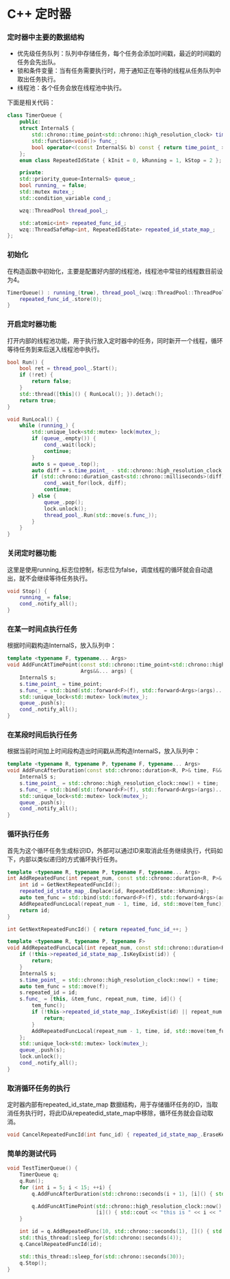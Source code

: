 # C++ 定时器

<a name="FxpXM"></a>

### 定时器中主要的数据结构

- 优先级任务队列：队列中存储任务，每个任务会添加时间戳，最近的时间戳的任务会先出队。<br />
- 锁和条件变量：当有任务需要执行时，用于通知正在等待的线程从任务队列中取出任务执行。<br />
- 线程池：各个任务会放在线程池中执行。<br />

下面是相关代码：
```cpp
class TimerQueue {
    public:
    struct InternalS {
        std::chrono::time_point<std::chrono::high_resolution_clock> time_point_;
        std::function<void()> func_;
        bool operator<(const InternalS& b) const { return time_point_ > b.time_point_; }
    };
    enum class RepeatedIdState { kInit = 0, kRunning = 1, kStop = 2 };

    private:
    std::priority_queue<InternalS> queue_;
    bool running_ = false;
    std::mutex mutex_;
    std::condition_variable cond_;

    wzq::ThreadPool thread_pool_;

    std::atomic<int> repeated_func_id_;
    wzq::ThreadSafeMap<int, RepeatedIdState> repeated_id_state_map_;
};
```
<a name="avroT"></a>
### 初始化
在构造函数中初始化，主要是配置好内部的线程池，线程池中常驻的线程数目前设为4。
```cpp
TimerQueue() : running_(true), thread_pool_(wzq::ThreadPool::ThreadPoolConfig{4, 4, 40, std::chrono::seconds(4)}) {
    repeated_func_id_.store(0);
}
```
<a name="ych7P"></a>
### 开启定时器功能
打开内部的线程池功能，用于执行放入定时器中的任务，同时新开一个线程，循环等待任务到来后送入线程池中执行。
```cpp
bool Run() {
    bool ret = thread_pool_.Start();
    if (!ret) {
        return false;
    }
    std::thread([this]() { RunLocal(); }).detach();
    return true;
}

void RunLocal() {
    while (running_) {
        std::unique_lock<std::mutex> lock(mutex_);
        if (queue_.empty()) {
            cond_.wait(lock);
            continue;
        }
        auto s = queue_.top();
        auto diff = s.time_point_ - std::chrono::high_resolution_clock::now();
        if (std::chrono::duration_cast<std::chrono::milliseconds>(diff).count() > 0) {
            cond_.wait_for(lock, diff);
            continue;
        } else {
            queue_.pop();
            lock.unlock();
            thread_pool_.Run(std::move(s.func_));
        }
    }
}
```
<a name="2COUe"></a>
### 关闭定时器功能
这里是使用running_标志位控制，标志位为false，调度线程的循环就会自动退出，就不会继续等待任务执行。
```cpp
void Stop() {
    running_ = false;
    cond_.notify_all();
}
```
<a name="sy79A"></a>
### 在某一时间点执行任务
根据时间戳构造InternalS，放入队列中：
```cpp
template <typename F, typename... Args>
void AddFuncAtTimePoint(const std::chrono::time_point<std::chrono::high_resolution_clock>& time_point, F&& f,
                        Args&&... args) {
    InternalS s;
    s.time_point_ = time_point;
    s.func_ = std::bind(std::forward<F>(f), std::forward<Args>(args)...);
    std::unique_lock<std::mutex> lock(mutex_);
    queue_.push(s);
    cond_.notify_all();
}
```
<a name="taTXp"></a>
### 在某段时间后执行任务
根据当前时间加上时间段构造出时间戳从而构造InternalS，放入队列中：
```cpp
template <typename R, typename P, typename F, typename... Args>
void AddFuncAfterDuration(const std::chrono::duration<R, P>& time, F&& f, Args&&... args) {
    InternalS s;
    s.time_point_ = std::chrono::high_resolution_clock::now() + time;
    s.func_ = std::bind(std::forward<F>(f), std::forward<Args>(args)...);
    std::unique_lock<std::mutex> lock(mutex_);
    queue_.push(s);
    cond_.notify_all();
}
```
<a name="0ukV5"></a>
### 循环执行任务
首先为这个循环任务生成标识ID，外部可以通过ID来取消此任务继续执行，代码如下，内部以类似递归的方式循环执行任务。
```cpp
template <typename R, typename P, typename F, typename... Args>
int AddRepeatedFunc(int repeat_num, const std::chrono::duration<R, P>& time, F&& f, Args&&... args) {
    int id = GetNextRepeatedFuncId();
    repeated_id_state_map_.Emplace(id, RepeatedIdState::kRunning);
    auto tem_func = std::bind(std::forward<F>(f), std::forward<Args>(args)...);
    AddRepeatedFuncLocal(repeat_num - 1, time, id, std::move(tem_func));
    return id;
}

int GetNextRepeatedFuncId() { return repeated_func_id_++; }

template <typename R, typename P, typename F>
void AddRepeatedFuncLocal(int repeat_num, const std::chrono::duration<R, P>& time, int id, F&& f) {
    if (!this->repeated_id_state_map_.IsKeyExist(id)) {
        return;
    }
    InternalS s;
    s.time_point_ = std::chrono::high_resolution_clock::now() + time;
    auto tem_func = std::move(f);
    s.repeated_id = id;
    s.func_ = [this, &tem_func, repeat_num, time, id]() {
        tem_func();
        if (!this->repeated_id_state_map_.IsKeyExist(id) || repeat_num == 0) {
            return;
        }
        AddRepeatedFuncLocal(repeat_num - 1, time, id, std::move(tem_func));
    };
    std::unique_lock<std::mutex> lock(mutex_);
    queue_.push(s);
    lock.unlock();
    cond_.notify_all();
}
```
<a name="52a50edc"></a>
### 取消循环任务的执行
定时器内部有repeated_id_state_map 数据结构，用于存储循环任务的ID，当取消任务执行时，将此ID从repeatedid_state_map中移除，循环任务就会自动取消。
```cpp
void CancelRepeatedFuncId(int func_id) { repeated_id_state_map_.EraseKey(func_id); }
```
<a name="YeqkG"></a>
### 简单的测试代码
```cpp
void TestTimerQueue() {
    TimerQueue q;
    q.Run();
    for (int i = 5; i < 15; ++i) {
        q.AddFuncAfterDuration(std::chrono::seconds(i + 1), [i]() { std::cout << "this is " << i << std::endl; });

        q.AddFuncAtTimePoint(std::chrono::high_resolution_clock::now() + std::chrono::seconds(1),
                             [i]() { std::cout << "this is " << i << " at " << std::endl; });
    }

    int id = q.AddRepeatedFunc(10, std::chrono::seconds(1), []() { std::cout << "func " << std::endl; });
    std::this_thread::sleep_for(std::chrono::seconds(4));
    q.CancelRepeatedFuncId(id);

    std::this_thread::sleep_for(std::chrono::seconds(30));
    q.Stop();
}
```
